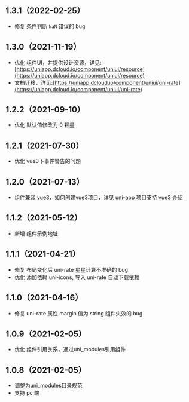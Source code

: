 ## 1.3.1（2022-02-25）

-   修复 条件判断 `NaN` 错误的 bug

## 1.3.0（2021-11-19）

-   优化 组件UI，并提供设计资源，详见:[https://uniapp.dcloud.io/component/uniui/resource](https://uniapp.dcloud.io/component/uniui/resource)
-   文档迁移，详见:[https://uniapp.dcloud.io/component/uniui/uni-rate](https://uniapp.dcloud.io/component/uniui/uni-rate)

## 1.2.2（2021-09-10）

-   优化 默认值修改为 0 颗星

## 1.2.1（2021-07-30）

-   优化 vue3下事件警告的问题

## 1.2.0（2021-07-13）

-   组件兼容 vue3，如何创建vue3项目，详见 [uni-app 项目支持 vue3 介绍](https://ask.dcloud.net.cn/article/37834)

## 1.1.2（2021-05-12）

-   新增 组件示例地址

## 1.1.1（2021-04-21）

-   修复 布局变化后 uni-rate 星星计算不准确的 bug
-   优化 添加依赖 uni-icons, 导入 uni-rate 自动下载依赖

## 1.1.0（2021-04-16）

-   修复 uni-rate 属性 margin 值为 string 组件失效的 bug

## 1.0.9（2021-02-05）

-   优化 组件引用关系，通过uni_modules引用组件

## 1.0.8（2021-02-05）

-   调整为uni_modules目录规范
-   支持 pc 端

